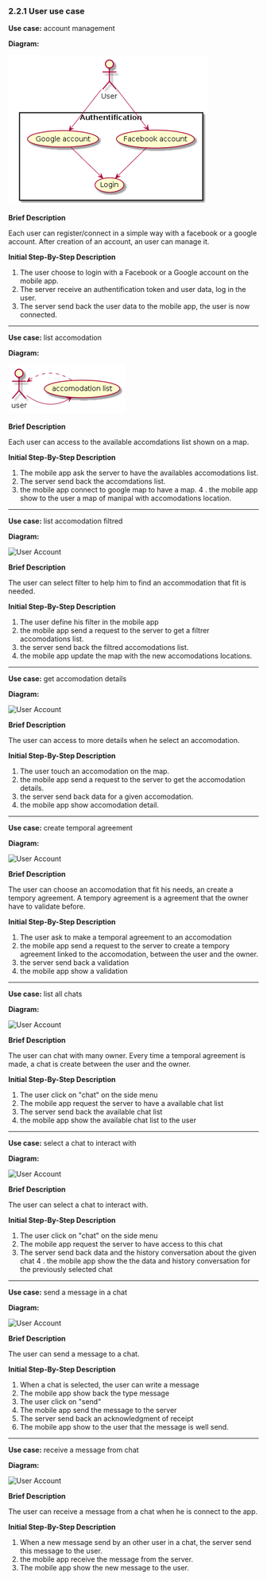 ### 2.2.1 User use case
 
**Use case:** account management

**Diagram:**

![User Account](../diagrams/user_connect.pu.png)

**Brief Description**

Each user can register/connect in a simple way with a facebook or a google account. After creation of an account, an user can manage it.

**Initial Step-By-Step Description**

1. The user choose to login with a Facebook or a Google account on the mobile app.
2. The server receive an authentification token and user data, log in the user.
3. The server send back the user data to the mobile app, the user is now connected. 

---

**Use case:** list accomodation

**Diagram:**

![User Account](../diagrams/user_acco_list.pu.png)

**Brief Description**

Each user can access to the available accomdations list shown on a map.

**Initial Step-By-Step Description**

1. The mobile app ask the server to have the availables accomodations list.
2. The server send back the accomdations list.
3. the mobile app connect to google map to have a map.
4 . the mobile app show to the user a map of manipal with accomodations location.
 
---

**Use case:** list accomodation filtred

**Diagram:**

![User Account](../diagrams/user_filter_acco.pu.png)

**Brief Description**

The user can select filter to help him to find an accommodation that fit is needed.

**Initial Step-By-Step Description**

1. The user define his filter in the mobile app
2. the mobile app send a request to the server to get a filtrer accomodations list.
3. the server send back the filtred accomodations list.
4. the mobile app update the map with the new accomodations locations.

---

**Use case:** get accomodation details

**Diagram:**

![User Account](../diagrams/user_acco_dt.pu.png)

**Brief Description**

The user can access to more details when he select an accomodation.

**Initial Step-By-Step Description**

1. The user touch an accomodation on the map.
2. the mobile app send a request to the server to get the accomodation details.
3. the server send back data for a given accomodation.
4. the mobile app show accomodation detail.
 
---

**Use case:** create temporal agreement

**Diagram:**

![User Account](../diagrams/temporal_agreement.pu.png)

**Brief Description**

The user can choose an accomodation that fit his needs, an create a tempory agreement. A tempory agreement is a agreement that the owner have to validate before.

**Initial Step-By-Step Description**

1. The user ask to make a temporal agreement to an accomodation
2. the mobile app send a request to the server to create a tempory agreement linked to the accomodation, between the user and the owner.
3. the server send back a validation
4. the mobile app show a validation
 
---

**Use case:**  list all chats

**Diagram:**

![User Account](../diagrams/list_chats.pu.png)

**Brief Description**

The user can chat with many owner. Every time a temporal agreement is made, a chat is create between the user and the owner.

**Initial Step-By-Step Description**

1. The user click on "chat" on the side menu
2. The mobile app request the server to have a available chat list
3. The server send back the available chat list
4. the mobile app show the available chat list to the user

---

**Use case:**  select a chat to interact with

**Diagram:**

![User Account](../diagrams/chat.pu.png)

**Brief Description**

The user can select a chat to interact with.

**Initial Step-By-Step Description**

1. The user click on "chat" on the side menu
2. The mobile app request the server to have access to this chat
3. The server send back data and the history conversation about the given chat
4 . the mobile app show the the data and history conversation for the previously selected chat

---

**Use case:**  send a message in a chat

**Diagram:**

![User Account](../diagrams/send_chat.pu.png)

**Brief Description**

The user can send a message to a chat.

**Initial Step-By-Step Description**

1. When a chat is selected, the user can write a message
2. The mobile app show back the type message
3. The user click on "send"
4. The mobile app send the message to the server
5. The server send back an acknowledgment of receipt
6.  The mobile app show to the user that the message is well send.

---

**Use case:**  receive a message from chat

**Diagram:**

![User Account](../diagrams/receive_chat.pu.png)

**Brief Description**

The user can receive a message from a chat when he is connect to the app.

**Initial Step-By-Step Description**

1. When a new message send by an other user in a chat, the server send this message to the user.
2. the mobile app receive the message from the server.
3. The mobile app show the new message to the user.
